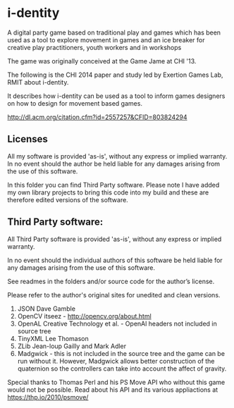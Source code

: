 # i-dentity
A digital party game based on traditional play and games which has been used as a tool to explore movement in games and an ice breaker for creative play practitioners, youth workers and in workshops

The game was originally conceived at the Game Jame at CHI '13.

The following is the CHI 2014 paper and study led by Exertion Games Lab, RMIT about i-dentity.

It describes how i-dentity can be used as a tool to inform games designers on how to design for movement based games.

http://dl.acm.org/citation.cfm?id=2557257&CFID=803824294


## Licenses

All my software is provided 'as-is', without any express or implied warranty. In no event should the author be held liable for any damages arising from the use of this software.

In this folder you can find Third Party software. Please note I have added my own library projects to bring this code into my build and these are therefore edited versions of the software.

## Third Party software:

All Third Party software is provided 'as-is', without any express or implied warranty.

In no event should the individual authors of this software be held liable for any damages arising from the use of this software.

See readmes in the folders and/or source code for the author’s license.

Please refer to the author's original sites for unedited and clean versions.

1. JSON Dave Gamble
2. OpenCV itseez - http://opencv.org/about.html
3. OpenAL Creative Technology et al. - OpenAl headers not included in source tree
4. TinyXML Lee Thomason
5. ZLib Jean-loup Gailly and Mark Adler
6. Madgwick - this is not included in the source tree and the game can be run without it.
However, Madgwick allows better construction of the quaternion so the controllers can take into account the affect of gravity.

Special thanks to Thomas Perl and his PS Move API who without this game would not be possible.
Read about his API and its various appliactions at https://thp.io/2010/psmove/
